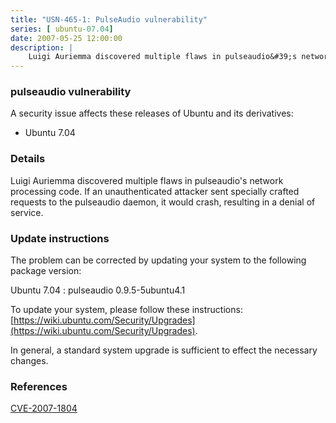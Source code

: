 ```yaml
---
title: "USN-465-1: PulseAudio vulnerability"
series: [ ubuntu-07.04]
date: 2007-05-25 12:00:00
description: |
    Luigi Auriemma discovered multiple flaws in pulseaudio&#39;s network processing code.  If an unauthenticated attacker sent specially crafted requests to the pulseaudio daemon, it would crash, resulting in a denial of service.
--- 
```

 
### pulseaudio vulnerability

A security issue affects these releases of Ubuntu and its derivatives:

* Ubuntu 7.04

### Details

Luigi Auriemma discovered multiple flaws in pulseaudio&#39;s network processing code. If an unauthenticated attacker sent specially crafted requests to the pulseaudio daemon, it would crash, resulting in a denial of service.

### Update instructions

The problem can be corrected by updating your system to the following package version:

Ubuntu 7.04
 : pulseaudio <span>0.9.5-5ubuntu4.1</span>

To update your system, please follow these instructions: [https://wiki.ubuntu.com/Security/Upgrades](https://wiki.ubuntu.com/Security/Upgrades).

In general, a standard system upgrade is sufficient to effect the necessary changes.

### References

 [CVE-2007-1804](http://people.ubuntu.com/~ubuntu-security/cve/CVE-2007-1804)
 
